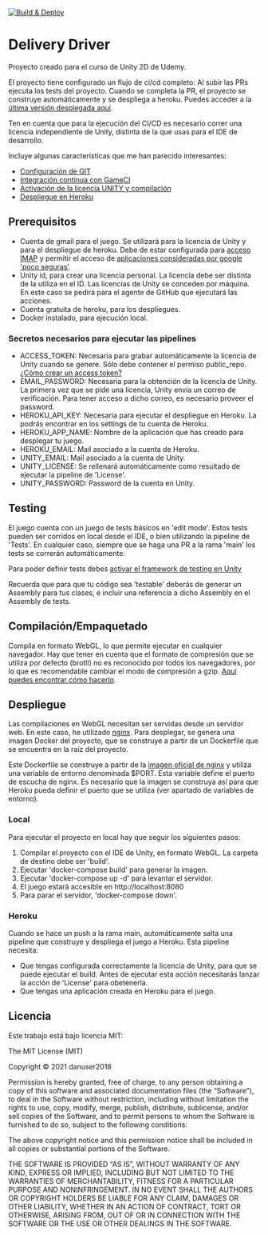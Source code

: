 [![Build & Deploy](https://github.com/danuser2018/unity-delivery-driver/actions/workflows/build.yml/badge.svg?branch=main)](https://github.com/danuser2018/unity-delivery-driver/actions/workflows/build.yml)

# Delivery Driver

Proyecto creado para el curso de Unity 2D de Udemy.

El proyecto tiene configurado un flujo de ci/cd completo: Al subir las PRs ejecuta los tests del proyecto. Cuando se completa la PR, el proyecto se construye automáticamente y se despliega a heroku. Puedes acceder a la [última versión desplegada aquí](https://danuser2018-delivery-driver.herokuapp.com).

Ten en cuenta que para la ejecución del CI/CD es necesario correr una licencia independiente de Unity, distinta de la que usas para el IDE de desarrollo.

Incluye algunas características que me han parecido interesantes:

- [Configuración de GIT](https://unityatscale.com/unity-version-control-guide/how-to-setup-unity-project-on-github)
- [Integración continua con GameCI](https://game.ci)
- [Activación de la licencia UNITY y compilación](https://github.com/jcs090218/JCSUnity)
- [Despliegue en Heroku](https://github.com/jctaveras/heroku-deploy)

## Prerequisitos

- Cuenta de gmail para el juego. Se utilizará para la licencia de Unity y para el despliegue de heroku. Debe de estar configurada para [acceso IMAP](https://support.google.com/mail/answer/7126229?hl=es#zippy=) y permitir el acceso de [aplicaciones consideradas por google 'poco seguras'](https://support.google.com/accounts/answer/6010255?hl=es). 
- Unity id, para crear una licencia personal. La licencia debe ser distinta de la utiliza en el ID. Las licencias de Unity se conceden por máquina. En este caso se pedirá para el agente de GitHub que ejecutará las acciones.
- Cuenta gratuita de heroku, para los despliegues.
- Docker instalado, para ejecución local.

### Secretos necesarios para ejecutar las pipelines

- ACCESS_TOKEN: Necesaria para grabar automáticamente la licencia de Unity cuando se genere. Sólo debe contener el permiso public_repo. [¿Cómo crear un access token?](https://docs.github.com/en/authentication/keeping-your-account-and-data-secure/creating-a-personal-access-token)
- EMAIL_PASSWORD: Necesaria para la obtención de la licencia de Unity. La primera vez que se pide una licencia, Unity envía un correo de verificación. Para tener acceso a dicho correo, es necesario proveer el password. 
- HEROKU_API_KEY: Necesaria para ejecutar el despliegue en Heroku. La podrás encontrar en los settings de tu cuenta de Heroku.
- HEROKU_APP_NAME: Nombre de la aplicación que has creado para desplegar tu juego.
- HEROKU_EMAIL: Mail asociado a la cuenta de Heroku.
- UNITY_EMAIL: Mail asociado a la cuenta de Unity.
- UNITY_LICENSE: Se rellenará automáticamente como resultado de ejecutar la pipeline de 'License'.
- UNITY_PASSWORD: Password de la cuenta en Unity.

## Testing

El juego cuenta con un juego de tests básicos en 'edit mode'. Estos tests pueden ser corridos en local desde el IDE, o bien utilizando la pipeline de 'Tests'. En cualquier caso, siempre que se haga una PR a la rama 'main' los tests se correrán automáticamente.

Para poder definir tests debes [activar el framework de testing en Unity](https://docs.unity3d.com/Packages/com.unity.test-framework@1.1/manual/index.html)

Recuerda que para que tu código sea 'testable' deberás de generar un Assembly para tus clases, e incluir una referencia a dicho Assembly en el Assembly de tests.

## Compilación/Empaquetado

Compila en formato WebGL, lo que permite ejecutar en cualquier navegador. Hay que tener en cuenta que el formato de compresión que se utiliza por defecto (brotli) no es reconocido por todos los navegadores, por lo que es recomendable cambiar el modo de compresión a gzip. [Aquí puedes encontrar cómo hacerlo](https://docs.unity3d.com/Manual/webgl-deploying.html).

## Despliegue

Las compilaciones en WebGL necesitan ser servidas desde un servidor web. En este caso, he utilizado [nginx](https://www.nginx.com/). Para desplegar, se genera
una imagen Docker del proyecto, que se construye a partir de un Dockerfile que se encuentra en la raíz del proyecto. 

Este Dockerfile se construye a partir de la [imagen oficial de nginx](https://hub.docker.com/_/nginx/) y utiliza una variable de entorno denominada $PORT. Esta variable define el puerto de escucha de nginx. Es necesario que la imagen se construya así para que Heroku pueda definir el puerto que se utiliza (ver apartado de variables de entorno).

### Local

Para ejecutar el proyecto en local hay que seguir los siguientes pasos:

1. Compilar el proyecto con el IDE de Unity, en formato WebGL. La carpeta de destino debe ser 'build'.
2. Ejecutar 'docker-compose build' para generar la imagen.
3. Ejecutar 'docker-compose up -d' para levantar el servidor. 
4. El juego estará accesible en http://localhost:8080
5. Para parar el servidor, 'docker-compose down'.

### Heroku

Cuando se hace un push a la rama main, automáticamente salta una pipeline que construye y despliega el juego a Heroku.
Esta pipeline necesita:

- Que tengas configurada correctamente la licencia de Unity, para que se puede ejecutar el build. Antes de ejecutar esta acción necesitarás lanzar la acción de 'License' para obetenerla.
- Que tengas una aplicación creada en Heroku para el juego.

## Licencia

Este trabajo está bajo licencia MIT: 

The MIT License (MIT)

Copyright © 2021 danuser2018

Permission is hereby granted, free of charge, to any person obtaining a copy of this software and associated documentation files (the “Software”), to deal in the Software without restriction, including without limitation the rights to use, copy, modify, merge, publish, distribute, sublicense, and/or sell copies of the Software, and to permit persons to whom the Software is furnished to do so, subject to the following conditions:

The above copyright notice and this permission notice shall be included in all copies or substantial portions of the Software.

THE SOFTWARE IS PROVIDED “AS IS”, WITHOUT WARRANTY OF ANY KIND, EXPRESS OR IMPLIED, INCLUDING BUT NOT LIMITED TO THE WARRANTIES OF MERCHANTABILITY, FITNESS FOR A PARTICULAR PURPOSE AND NONINFRINGEMENT. IN NO EVENT SHALL THE AUTHORS OR COPYRIGHT HOLDERS BE LIABLE FOR ANY CLAIM, DAMAGES OR OTHER LIABILITY, WHETHER IN AN ACTION OF CONTRACT, TORT OR OTHERWISE, ARISING FROM, OUT OF OR IN CONNECTION WITH THE SOFTWARE OR THE USE OR OTHER DEALINGS IN THE SOFTWARE.


